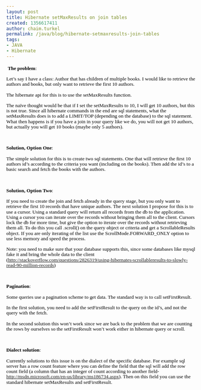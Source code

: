```yaml
---
layout: post
title: Hibernate setMaxResults on join tables
created: 1356617411
author: chaim.turkel
permalink: /java/blog/hibernate-setmaxresults-join-tables
tags:
- JAVA
- Hibernate
---
```

<p>&nbsp;<b><span style="font-size:10.0pt;line-height:107%;
font-family:Consolas;color:black">The problem</span></b><span style="font-size:
10.0pt;line-height:107%;font-family:Consolas;color:black">:</span></p>
<p class="MsoNormal"><span style="font-size:10.0pt;line-height:107%;font-family:
Consolas;color:black">Let&rsquo;s say I have a class: Author that has children of multiple books. I would like to retrieve the authors and books, but only want to retrieve the first 10 authors.<o:p></o:p></span></p>
<p class="MsoNormal"><span style="font-size:10.0pt;line-height:107%;font-family:
Consolas;color:black">The hibernate api for this is to use the setMaxResults function. <o:p></o:p></span></p>
<p class="MsoNormal"><span style="font-size:10.0pt;line-height:107%;font-family:
Consolas;color:black">The na&iuml;ve thought would be that if I set the setMaxResults to 10, I will get 10 authors, but this is not true. Since all hibernate commands in the end are sql statements, what the setMaxResults does is to add a LIMIT/TOP (depending on the database) to the sql statement. What then happens is if you have a join in your query like we do, you will not get 10 authors, but actually you will get 10 books (maybe only 5 authors).<o:p></o:p></span></p>
<p class="MsoNormal"><span style="font-size:10.0pt;line-height:107%;font-family:
Consolas;color:black">&nbsp;</span></p>
<p class="MsoNormal"><b><span style="font-size:10.0pt;line-height:107%;
font-family:Consolas;color:black">Solution, Option One</span></b><span style="font-size:10.0pt;line-height:107%;font-family:Consolas;color:black">:<o:p></o:p></span></p>
<p class="MsoNormal"><span style="font-size:10.0pt;line-height:107%;font-family:
Consolas;color:black">The simple solution for this is to create two sql statements. One that will retrieve the first 10 authors id&rsquo;s according to the criteria you want (including on the books). Then add the id&rsquo;s to a basic search and fetch the books with the authors.<o:p></o:p></span></p>
<p class="MsoNormal"><span style="font-size:10.0pt;line-height:107%;font-family:
Consolas;color:black">&nbsp;</span></p>
<p class="MsoNormal"><b><span style="font-size:10.0pt;line-height:107%;
font-family:Consolas;color:black">Solution, Option Two</span></b><span style="font-size:10.0pt;line-height:107%;font-family:Consolas;color:black">:<o:p></o:p></span></p>
<p class="MsoNormal"><span style="font-size:10.0pt;line-height:107%;font-family:
Consolas;color:black">If you need to create the join and fetch already in the query stage, but you only want to retrieve the first 10 records that have unique authors. The next solution I propose for this is to use a cursor. Using a standard query will return all records from the db to the application. Using a cursor you can iterate over the records without bringing them all to the client. Cursors lock the db for more time, but give the option to iterate over the records without retrieving them all. To do this you call .scroll() on the query object or criteria and get a ScrollableResults object. If you are only iterating of the list use the ScrollMode.FORWARD_ONLY option to use less memory and speed the process. <o:p></o:p></span></p>
<p class="MsoNormal"><span style="font-size:10.0pt;line-height:107%;font-family:
Consolas;color:black">Note: you need to make sure that your database supports this, since some databases like mysql fake it and bring the whole data to the client (</span><a href="http://stackoverflow.com/questions/2826319/using-hibernates-scrollableresults-to-slowly-read-90-million-records"><span style="font-size:10.0pt;line-height:107%;font-family:Consolas">http://stackoverflow.com/questions/2826319/using-hibernates-scrollableresults-to-slowly-read-90-million-records</span></a><span style="font-size:10.0pt;line-height:107%;font-family:Consolas;color:black">)<o:p></o:p></span></p>
<p class="MsoNormal"><span style="font-size:10.0pt;line-height:107%;font-family:
Consolas;color:black">&nbsp;</span></p>
<p class="MsoNormal"><b><span style="font-size:10.0pt;line-height:107%;
font-family:Consolas;color:black">Pagination</span></b><span style="font-size:
10.0pt;line-height:107%;font-family:Consolas;color:black">:<o:p></o:p></span></p>
<p class="MsoNormal"><span style="font-size:10.0pt;line-height:107%;font-family:
Consolas;color:black">Some queries use a pagination scheme to get data. The standard way is to call setFirstResult. <o:p></o:p></span></p>
<p class="MsoNormal"><span style="font-size:10.0pt;line-height:107%;font-family:
Consolas;color:black">In the first solution, you need to add the setFirstResult to the query on the id&rsquo;s, and not the query with the fetch.<o:p></o:p></span></p>
<p class="MsoNormal"><span style="font-size:10.0pt;line-height:107%;font-family:
Consolas;color:black">In the second solution this won&rsquo;t work since we are back to the problem that we are counting the rows by ourselves so the setFirstResult won&rsquo;t work either in hibernate query or scroll.<o:p></o:p></span></p>
<p class="MsoNormal"><b><span style="font-size:10.0pt;line-height:107%;
font-family:Consolas;color:black">&nbsp;</span></b></p>
<p class="MsoNormal"><b><span style="font-size:10.0pt;line-height:107%;
font-family:Consolas;color:black">Dialect solution</span></b><span style="font-size:10.0pt;line-height:107%;font-family:Consolas;color:black">:<o:p></o:p></span></p>
<p class="MsoNormal"><span style="font-size:10.0pt;line-height:107%;font-family:
Consolas;color:black">Currently solutions to this issue is on the dialect of the specific database. For example sql server has a row count feature where you can define the field that the sql will add the row count field (a column that has an integer of count according to another field- <a href="http://msdn.microsoft.com/en-us/library/ms186734.aspx">http://msdn.microsoft.com/en-us/library/ms186734.aspx</a>). Then on this field you can use the standard hibernate setMaxResults and setFirstResult.<o:p></o:p></span></p>
<p class="MsoNormal"><span style="font-size:10.0pt;line-height:107%;font-family:
Consolas;color:black">&nbsp;</span></p>
<p class="MsoNormal"><span style="font-size:10.0pt;line-height:107%;font-family:
Consolas;color:black">&nbsp;</span></p>
<p>&nbsp;</p>
